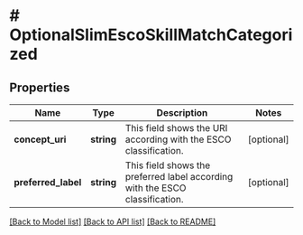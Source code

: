 # # OptionalSlimEscoSkillMatchCategorized

## Properties

Name | Type | Description | Notes
------------ | ------------- | ------------- | -------------
**concept_uri** | **string** | This field shows the URI according with the ESCO classification. | [optional]
**preferred_label** | **string** | This field shows the preferred label according with the ESCO classification. | [optional]

[[Back to Model list]](../../README.md#models) [[Back to API list]](../../README.md#endpoints) [[Back to README]](../../README.md)
